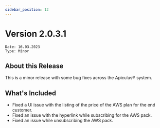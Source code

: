 ```yaml
---
sidebar_position: 12
---
```

# Version 2.0.3.1
```
Date: 16.03.2023
Type: Minor
```

## About this Release

This is a minor release with some bug fixes across the Apiculus® system.

## What's Included

- Fixed a UI issue with the listing of the price of the AWS plan for the end customer.
- Fixed an issue with the hyperlink while subscribing for the AWS pack.
- Fixed an issue while unsubscribing the AWS pack.



